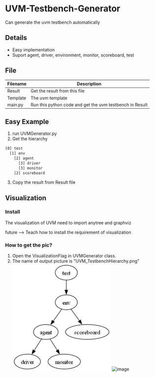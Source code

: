 # UVM-Testbench-Generator
 Can generate the uvm testbench automatically

## Details
- Easy implementation
- Suport agent, driver, environment, monitor, scoreboard, test

## File
|Filename | Description|
|-        | -|
|Result   | Get the result from this file|
|Template | The uvm template|
|main.py  | Run this python code and get the uvm testbench in Result |

## Easy Example

1. run UVMGenerator.py
2. Get the hierarchy 
```
[0] test
  [1] env
    [2] agent
      [3] driver
      [3] monitor
    [2] scoreboard
```
3. Copy the result from Result file


## Visualization
### Install
The visualization of UVM need to import anytree and graphviz

future --> Teach how to install the requirement of visualization

### How to get the pic?
1. Open the VisualizationFlag in UVMGenerator class.
2. The name of output picture is "UVM_TestbenchHierarchy.png"
![image](https://github.com/ChungKee/UVM-Testbench-Generator/blob/main/Template/UVM_OneAgent.png)
![image](https://github.com/ChungKee/UVM-Testbench-Generator/blob/main/Template/UVM_TestbenchHierarcy.png)
